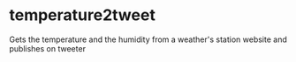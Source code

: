 # temperature2tweet
Gets the temperature and the humidity from a weather's station website and publishes on tweeter
